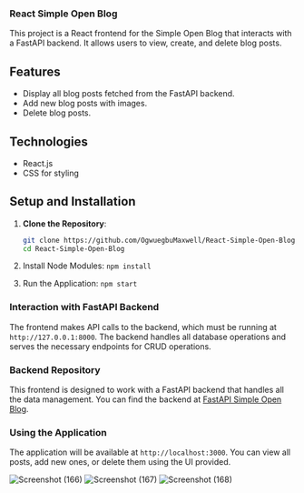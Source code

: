 ### React Simple Open Blog

This project is a React frontend for the Simple Open Blog that interacts with a FastAPI backend. It allows users to view, create, and delete blog posts.

## Features

- Display all blog posts fetched from the FastAPI backend.
- Add new blog posts with images.
- Delete blog posts.

## Technologies

- React.js
- CSS for styling

## Setup and Installation

1. **Clone the Repository**:
   ```bash
   git clone https://github.com/OgwuegbuMaxwell/React-Simple-Open-Blog.git
   cd React-Simple-Open-Blog 
   ```

2. Install Node Modules:
    `npm install`

3. Run the Application:
    `npm start`


### Interaction with FastAPI Backend
The frontend makes API calls to the backend, which must be running at `http://127.0.0.1:8000`. The backend handles all database operations and serves the necessary endpoints for CRUD operations.

### Backend Repository
This frontend is designed to work with a FastAPI backend that handles all the data management. You can find the backend at [FastAPI Simple Open Blog](https://github.com/OgwuegbuMaxwell/FastAPI-Simple-Open-Blog).

### Using the Application
The application will be available at `http://localhost:3000`.
You can view all posts, add new ones, or delete them using the UI provided.


![Screenshot (166)](https://github.com/user-attachments/assets/7b3e9613-496c-4f13-85b5-91019aef592a)
![Screenshot (167)](https://github.com/user-attachments/assets/af7c4ffd-e37a-4ab2-923f-d51cfb6685b8)
![Screenshot (168)](https://github.com/user-attachments/assets/562a3495-c19d-441e-8b7f-57de3605f80c)









